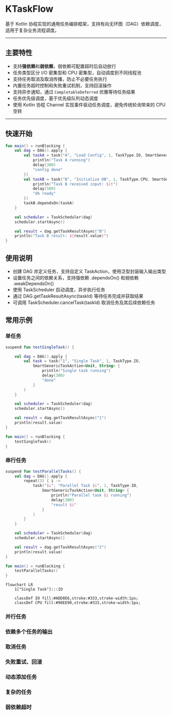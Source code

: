# KTaskFlow

基于 Kotlin 协程实现的通用任务编排框架，支持有向无环图（DAG）依赖调度，适用于复杂业务流程调度。

---

## 主要特性

- 支持**强依赖**和**弱依赖**，弱依赖可配置超时后自动放行
- 任务类型区分 I/O 密集型和 CPU 密集型，自动调度到不同线程池
- 支持任务取消及取消传播，防止不必要任务执行
- 内置任务超时控制和失败重试机制，支持回滚操作
- 支持异步通知，通过 `CompletableDeferred` 优雅等待任务结果
- 任务优先级调度，基于优先级队列动态调度
- 使用 Kotlin 协程 Channel 实现事件驱动任务调度，避免传统轮询带来的 CPU 空转

---

## 快速开始

```kotlin
fun main() = runBlocking {
    val dag = DAG().apply {
        val taskA = task("A", "Load Config", 1, TaskType.IO, SmartGenericTaskAction<Unit, String> {
            println("Task A running")
            delay(300)
            "config done"
        })
        val taskB = task("B", "Initialize DB", 1, TaskType.CPU, SmartGenericTaskAction<String, String> {
            println("Task B received input: $it")
            delay(500)
            "db ready"
        })
        taskB.dependsOn(taskA)
    }

    val scheduler = TaskScheduler(dag)
    scheduler.startAsync()

    val result = dag.getTaskResultAsync("B")
    println("Task B result: ${result.value}")
}
```

## 使用说明
* 创建 DAG 并定义任务，支持自定义 TaskAction，使用泛型封装输入输出类型
* 设置任务之间的依赖关系，支持强依赖 .dependsOn() 和弱依赖 .weakDependsOn()
* 使用 TaskScheduler 启动调度，异步执行任务
* 通过 DAG.getTaskResultAsync(taskId) 等待任务完成并获取结果
* 可调用 TaskScheduler.cancelTask(taskId) 取消任务及其后续依赖任务


## 常用示例

### 单任务

```kotlin
suspend fun testSingleTask() {

    val dag = DAG().apply {
        val task = task("1", "Single Task", 1, TaskType.IO,
            SmartGenericTaskAction<Unit, String> {
                println("Single task running")
                delay(300)
                "done"
            }
        )
    }

    val scheduler = TaskScheduler(dag)
    scheduler.startAsync()

    val result = dag.getTaskResultAsync("1")
    println(result.value)
}

fun main() = runBlocking {
    testSingleTask()
}
```

### 串行任务

```kotlin
suspend fun testParallelTasks() {
    val dag = DAG().apply {
        repeat(3) { i ->
            task("$i", "Parallel Task $i", 1, TaskType.IO,
                SmartGenericTaskAction<Unit, String> {
                    println("Parallel task $i running")
                    delay(300)
                    "result $i"
                }
            )
        }
    }

    val scheduler = TaskScheduler(dag)
    scheduler.startAsync()

    val result = dag.getTaskResultAsync("2")
    println(result.value)
}

fun main() = runBlocking {
    testParallelTasks()
}
```

```mermaid
flowchart LR
    1["Single Task"]:::IO

    classDef IO fill:#ADD8E6,stroke:#333,stroke-width:1px;
    classDef CPU fill:#90EE90,stroke:#333,stroke-width:1px;
```


### 并行任务

### 依赖多个任务的输出

### 取消任务

### 失败重试、回滚

### 动态添加任务

### 复杂的任务

### 弱依赖超时
